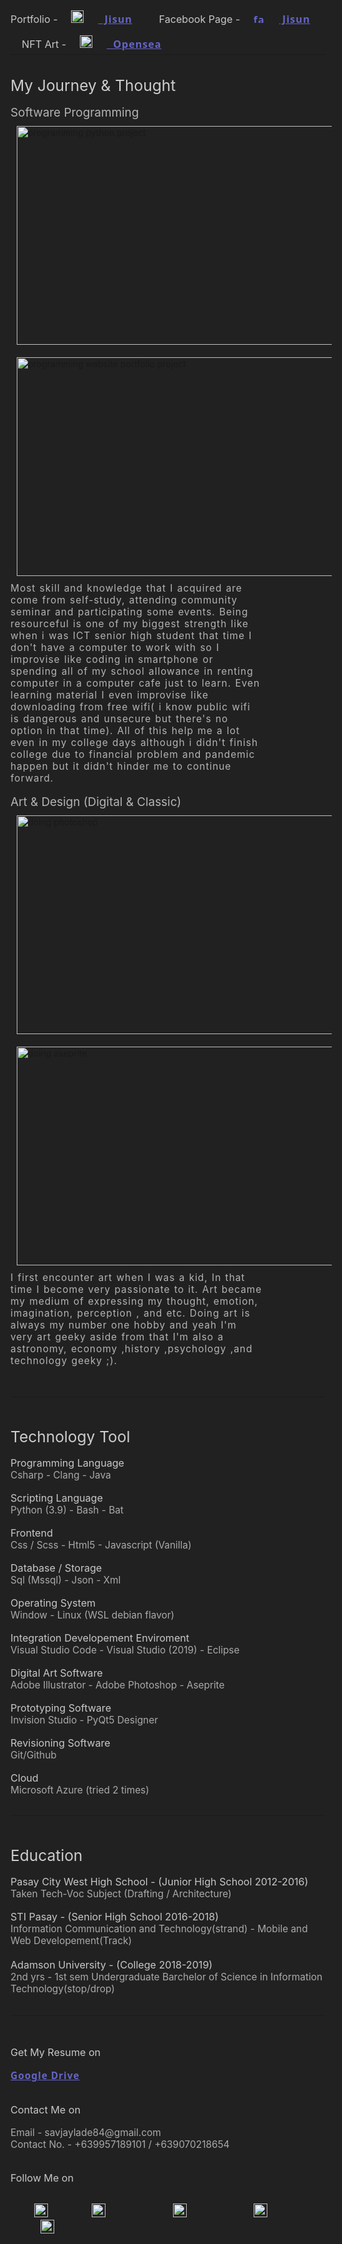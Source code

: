 <html style=" color-scheme:dark !important;background-color: rgb(33,33,33);">
<meta name="color scheme" content="dark">
</br>
</br>
</br>

<p style="font-size:1.15em;color:rgba(200,200,200,1);padding: 0px;margin:0px;"> 
Portfolio - <a style="letter-spacing:1px;font-weight:700;font-family:'segoe ui';color:rgb(100,100,200);padding-right:10px;margin:10px;" href="https://www.savjaylade84.github.io/Jisun.github.io/index.html"><image alt="jisun-logo" src="./images/jisun.svg" style="padding:10px 7px; margin-right:1em" width=20 height=20>&nbsp;&nbsp;Jisun</a> &nbsp;&nbsp;&nbsp; 
Facebook Page - <a style="letter-spacing:1px;font-weight:700;font-family:'segoe ui';color:rgb(100,100,200);padding-right:10px;margin:10px;" href="https://www.facebook.com/Jisun-102294825339373/"><image alt="facebook-logo" src="./images/facebook.png" style="padding:10px 7px;margin-right:1em;" width=18 height=16>&nbsp;Jisun</a> &nbsp;&nbsp;&nbsp;
NFT Art - <a style="letter-spacing:1px;font-weight:700;font-family:'segoe ui';color:rgb(100,100,200);padding-right:10px;margin:10px;" href="https://www.opensea.io/savjaylade"><image alt="opensea-logo" src="./images/opensea.png" style="padding:10px 7px;margin-right:1em;" width=20 height=20>&nbsp;&nbsp;Opensea</a>
</h3>
<hr style="padding: 0px;margin:0px;" width="100%">
</br>
</br>

<p style="font-size:1.75em;color:rgba(205,205,205,1);padding: 0px;margin:0px;"> My Journey  & Thought </p>

</br>

<p style="font-size:1.35em;color:rgba(180,180,180,1);padding: 0px;margin:0px;">Software Programming </p>

<image src="./images/programming_sc.png" style="margin:10px 10px;" alt="programming python project" width=650 height=350> 
<image src="./images/programming_sc2.png" style="margin:10px 10px;" alt="programming website portfolio project" width=650 height=350>

<p style="font-size:1.1em;width:80%;letter-spacing:1px;word-spacing:1px;padding:.5em 1.5em .1em 1.5em;color:rgba(180,180,180,1);padding: 0px;margin:0px;">
    Most skill and knowledge that I acquired are come from self-study, attending community 
    seminar and participating some events. Being resourceful is one of my biggest strength like 
    when i was ICT senior high student that time I don't have a computer to work with so I
    improvise like coding in smartphone or spending all of my school allowance in renting 
    computer in a computer cafe just to learn. Even learning material I even improvise 
    like downloading from free wifi( i know public wifi is dangerous and unsecure but there's 
    no option in that time). All of this help me a lot even in my college days although i didn't 
    finish college due to financial problem and pandemic happen but it didn't hinder me 
    to continue forward.
</p>

</br>

<p style="font-size:1.35em;color:rgba(180,180,180,1);padding: 0px;margin:0px;">Art & Design (Digital & Classic)</p>

<image src="./images/edit.png" alt="doing photoshop" style="margin:10px 10px;"   width=650 height=350>
<image src="./images/edit2.png" alt="doing aseprite" style="margin:10px 10px;"  width=650 height=350>

<p style="font-size:1.1em;width:80%;letter-spacing:1px;word-spacing:1px;padding:.5em 1.5em .1em 1.5em;color:rgba(180,180,180,1);padding: 0px;margin:0px;">
    I first encounter art when I was a kid, In that time I become very passionate to it.
    Art became my medium of expressing my thought, emotion, imagination, perception
    , and etc. Doing art is always my number one hobby and yeah I'm very art geeky aside 
    from that I'm also a astronomy, economy ,history ,psychology ,and technology geeky ;).
</p>
</br>
</br>

<hr>
</br>
</br>

<p style="font-size:1.75em;color:rgba(205,205,205,1);padding: 0px;margin:0px;"> Technology Tool</p>

</br>

<p style="font-size:1.15em;color:rgba(200,200,200,1);padding: 0px;margin:0px;">Programming Language</p>
<p style="font-size:1.1em;color:rgba(170,170,170,1);padding: 0px;margin:0px;">Csharp - Clang - Java</p>

</br>

<p style="font-size:1.15em;color:rgba(200,200,200,1);padding: 0px;margin:0px;">Scripting Language</p>
<p style="font-size:1.1em;color:rgba(170,170,170,1);padding: 0px;margin:0px;">Python (3.9) - Bash - Bat</p>

</br>


<p style="font-size:1.15em;color:rgba(200,200,200,1);padding: 0px;margin:0px;">Frontend</p>
<p style="font-size:1.1em;color:rgba(170,170,170,1);padding: 0px;margin:0px;">Css / Scss - Html5 - Javascript (Vanilla)</p>

</br>

<p style="font-size:1.15em;color:rgba(200,200,200,1);padding: 0px;margin:0px;">Database / Storage</p>
<p style="font-size:1.1em;color:rgba(170,170,170,1);padding: 0px;margin:0px;">Sql (Mssql) - Json - Xml</p>

</br>

<p style="font-size:1.15em;color:rgba(200,200,200,1);padding: 0px;margin:0px;">Operating System</p>
<p style="font-size:1.1em;color:rgba(170,170,170,1);padding: 0px;margin:0px;">Window - Linux (WSL debian flavor)</p>

</br>

<p style="font-size:1.15em;color:rgba(200,200,200,1);padding: 0px;margin:0px;">Integration Developement Enviroment</p>
<p style="font-size:1.1em;color:rgba(170,170,170,1);padding: 0px;margin:0px;">Visual Studio Code - Visual Studio (2019) - Eclipse</p>

</br>

<p style="font-size:1.15em;color:rgba(200,200,200,1);padding: 0px;margin:0px;">Digital Art Software</p>
<p style="font-size:1.1em;color:rgba(170,170,170,1);padding: 0px;margin:0px;">Adobe Illustrator - Adobe Photoshop - Aseprite</p>

</br>

<p style="font-size:1.15em;color:rgba(200,200,200,1);padding: 0px;margin:0px;">Prototyping Software</p>
<p style="font-size:1.1em;color:rgba(170,170,170,1);padding: 0px;margin:0px;">Invision Studio - PyQt5 Designer</p>

</br>

<p style="font-size:1.15em;color:rgba(200,200,200,1);padding: 0px;margin:0px;">Revisioning Software</p>
<p style="font-size:1.1em;color:rgba(170,170,170,1);padding: 0px;margin:0px;">Git/Github</p>
</br>

<p style="font-size:1.15em;color:rgba(200,200,200,1);padding: 0px;margin:0px;">Cloud </p>
<p style="font-size:1.1em;color:rgba(170,170,170,1);padding: 0px;margin:0px;">Microsoft Azure (tried 2 times)</p>
</br>

<hr>
</br>
</br>

<p style="font-size:1.75em;color:rgba(205,205,205,1);padding: 0px;margin:0px;"> Education</p>

</br>

 <p style="font-size:1.15em;color:rgba(200,200,200,1);padding: 0px;margin:0px;"> Pasay City West High School - (Junior High School 2012-2016) </p>
 <p style="font-size:1.1em;color:rgba(170,170,170,1);padding: 0px;margin:0px;">Taken Tech-Voc Subject (Drafting / Architecture) </p>

</br>

 <p style="font-size:1.15em;color:rgba(200,200,200,1);padding: 0px;margin:0px;"> STI Pasay - (Senior High School 2016-2018)
 <p style="font-size:1.1em;color:rgba(170,170,170,1);padding: 0px;margin:0px;"> Information Communication and Technology(strand) - Mobile and Web Developement(Track) 

</br>
</br>

 <p style="font-size:1.15em;color:rgba(200,200,200,1);padding: 0px;margin:0px;"> Adamson University - (College 2018-2019)
 <p style="font-size:1.1em;color:rgba(170,170,170,1);padding: 0px;margin:0px;"> 2nd yrs - 1st sem Undergraduate Barchelor of Science in Information Technology(stop/drop)

</br>
</br>

<hr>

</br>
</br>

<p style="font-size:1.15em;color:rgba(200,200,200,1);padding: 0px;margin:0px;">Get My Resume on</p>
</br>
<p style="font-size:1.1em;color:rgba(170,170,170,1);padding: 0px;margin:0px;"> <a style="letter-spacing:1px;font-weight:700;font-family:'segoe ui';color:rgb(100,100,200);padding: 0px;margin:0px;" href="https://drive.google.com/file/d/1jqE7Q4zoNcbGpgAxGEDVQsFWSe7kCJn/view?usp=drivesdk">Google Drive </a></p>


</br>
</br>

<p style="font-size:1.15em;color:rgba(200,200,200,1);padding: 0px;margin:0px;">Contact Me on</p>
<br>
<p style="font-size:1.1em;color:rgba(170,170,170,1);padding: 0px;margin:0px;"> Email - savjaylade84@gmail.com </p>
<p style="font-size:1.1em;color:rgba(170,170,170,1);padding: 0px;margin:0px;"> Contact No. - +639957189101 / +639070218654</p>

</br>
</br>

<p style="font-size:1.15em;color:rgba(200,200,200,1);padding: 0px;margin:0px;"> Follow Me on </p>

</br>

<a style="letter-spacing:1px;font-weight:700;font-family:'segoe ui';color:rgb(100,100,200);padding: 0px 0px 0px 10px;margin:0px 0px 0px 2em;" href="https://www.facebook.com/jayson.deleon.393" style="margin:0px 0px"><image alt="facebook-logo" src="./images/facebook.png" style="padding:0px 10px 0px 0px " width=22 height=22></a>&nbsp;&nbsp;
<a style="letter-spacing:1px;font-weight:700;font-family:'segoe ui';color:rgb(100,100,200);padding: 0px 10px;margin:0px 2em;" href="https://www.Instagram.com/savjaylade84" style="margin:0px 10px"><image alt="instagram-logo" src="./images/Instagram.png" style="padding:0px 10px " width=22 height=22></a>&nbsp;&nbsp;
<a style="letter-spacing:1px;font-weight:700;font-family:'segoe ui';color:rgb(100,100,200);padding: 0px 10px;margin:0px 2em;" href="https://www.Twitter.com/johnjaysonbdel1/" style="margin:0px 10px"><image alt="twitter-logo" src="./images/Twitter.png" style="padding:0px 10px " width=22 height=22></a>&nbsp;&nbsp;
<a style="letter-spacing:1px;font-weight:700;font-family:'segoe ui';color:rgb(100,100,200);padding: 0px 10;margin:0px 2em;" href="https://www.LinkedIn.com/mwlite/in/john-jayson-de-leon-731033818b/" style="margin:0px 10px"><image alt="linkedin-logo" src="./images/LinkedIn.png" style="padding:0px 10px " width=22 height=22></a>&nbsp;&nbsp;
<a style="letter-spacing:1px;font-weight:700;font-family:'segoe ui';color:rgb(100,100,200);padding: 0px 10;margin:0px 2em;" href="https://www.github.com/savjaylade84/" style="margin:0px 10px"><image alt="github-logo" src="./images/github.png" style="padding:0px 10px" width=22 height=22></a>&nbsp;&nbsp;

</br>
</br>
